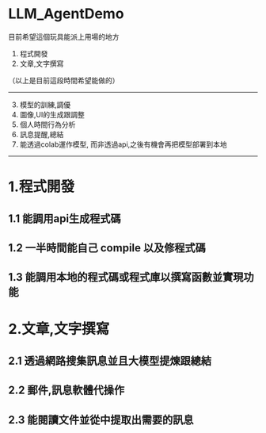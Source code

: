 # LLM_AgentDemo

目前希望這個玩具能派上用場的地方

1. 程式開發
2. 文章,文字撰寫


（以上是目前這段時間希望能做的）

-----------------
3. 模型的訓練,調優
4. 圖像,UI的生成跟調整
5. 個人時間行為分析
6. 訊息提醒,總結
7. 能透過colab運作模型, 而非透過api,之後有機會再把模型部署到本地

-----------------

# 1.程式開發

## 1.1 能調用api生成程式碼

## 1.2 一半時間能自己 compile 以及修程式碼

## 1.3 能調用本地的程式碼或程式庫以撰寫函數並實現功能

# 2.文章,文字撰寫

## 2.1 透過網路搜集訊息並且大模型提煉跟總結

## 2.2 郵件,訊息軟體代操作

## 2.3 能閱讀文件並從中提取出需要的訊息
